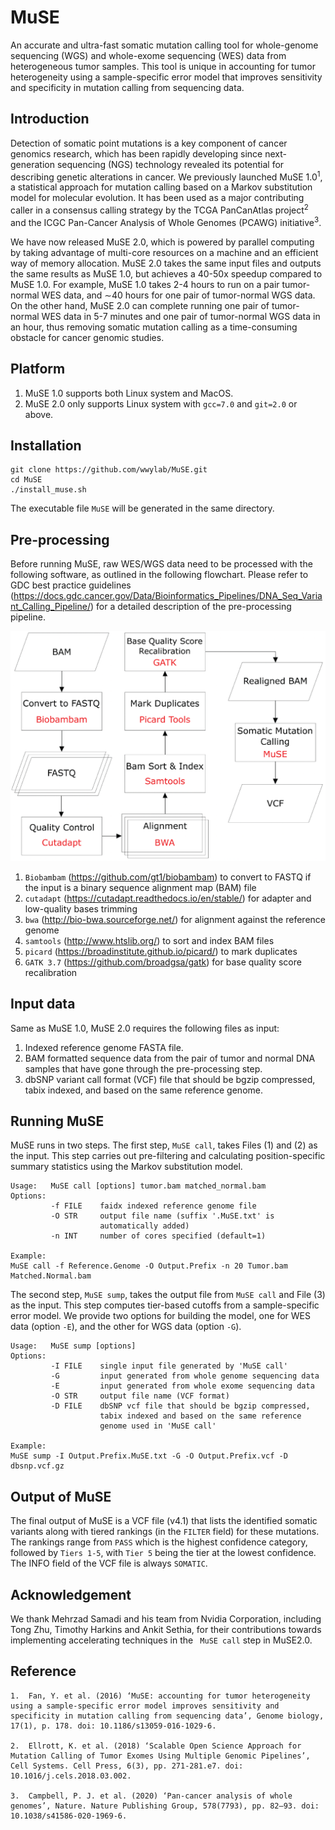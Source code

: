 # MuSE

An accurate and ultra-fast somatic mutation calling tool for whole-genome sequencing (WGS) and whole-exome sequencing (WES) data from heterogeneous tumor samples. This tool is unique in accounting for tumor heterogeneity using a sample-specific error model that improves sensitivity and specificity in mutation calling from sequencing data.

## Introduction

Detection of somatic point mutations is a key component of cancer genomics research, which has been rapidly developing since next-generation sequencing (NGS) technology revealed its potential for describing genetic alterations in cancer. We previously launched MuSE 1.0<sup>1</sup>, a statistical approach for mutation calling based on a Markov substitution model for molecular evolution. It has been used as a major contributing caller in a consensus calling strategy by the TCGA PanCanAtlas project<sup>2</sup> and the ICGC Pan-Cancer Analysis of Whole Genomes (PCAWG) initiative<sup>3</sup>.

We have now released MuSE 2.0, which is powered by parallel computing by taking advantage of multi-core resources on a machine and an efficient way of memory allocation. MuSE 2.0 takes the same input files and outputs the same results as MuSE 1.0, but achieves a 40-50x speedup compared to MuSE 1.0. For example, MuSE 1.0 takes 2-4 hours to run on a pair tumor-normal WES data, and ∼40 hours for one pair of tumor-normal WGS data. On the other hand, MuSE 2.0 can complete running one pair of tumor-normal WES data in 5-7 minutes and one pair of tumor-normal WGS data in an hour, thus removing somatic mutation calling as a time-consuming obstacle for cancer genomic studies.

## Platform
1.	MuSE 1.0 supports both Linux system and MacOS.
2.	MuSE 2.0 only supports Linux system with `gcc=7.0` and `git=2.0` or above.

## Installation
```
git clone https://github.com/wwylab/MuSE.git
cd MuSE
./install_muse.sh
```
The executable file `MuSE` will be generated in the same directory.
## Pre-processing
Before running MuSE, raw WES/WGS data need to be processed with the following software, as outlined in the following flowchart. Please refer to GDC best practice guidelines (https://docs.gdc.cancer.gov/Data/Bioinformatics_Pipelines/DNA_Seq_Variant_Calling_Pipeline/) for a detailed description of the pre-processing pipeline.

<img src="etc/preprocessing_flowchart.png" alt="preprocessing_flowchart" width="600"/>

1. `Biobambam` (https://github.com/gt1/biobambam) to convert to FASTQ if the input is a binary sequence alignment map (BAM) file
2. `cutadapt` (https://cutadapt.readthedocs.io/en/stable/) for adapter and low-quality bases trimming
3. `bwa` (http://bio-bwa.sourceforge.net/) for alignment against the reference genome
4. `samtools` (http://www.htslib.org/) to sort and index BAM files
5. `picard` (https://broadinstitute.github.io/picard/) to mark duplicates
6. `GATK 3.7` (https://github.com/broadgsa/gatk) for base quality score recalibration

## Input data
Same as MuSE 1.0, MuSE 2.0 requires the following files as input:

1. Indexed reference genome FASTA file.
2. BAM formatted sequence data from the pair of tumor and normal DNA samples that have gone through the pre-processing step.
3. dbSNP variant call format (VCF) file that should be bgzip compressed, tabix indexed, and based on the same reference genome.

## Running MuSE
MuSE runs in two steps. The first step, `MuSE call`, takes Files (1) and (2) as the input. This step carries out pre-filtering and calculating position-specific summary statistics using the Markov substitution model.

```
Usage:   MuSE call [options] tumor.bam matched_normal.bam
Options:
         -f FILE    faidx indexed reference genome file
         -O STR     output file name (suffix '.MuSE.txt' is
                    automatically added)
         -n INT     number of cores specified (default=1)

Example: 
MuSE call -f Reference.Genome -O Output.Prefix -n 20 Tumor.bam Matched.Normal.bam
```

The second step, `MuSE sump`, takes the output file from `MuSE call` and File (3) as the input. This step computes tier-based cutoffs from a sample-specific error model. We provide two options for building the model, one for WES data (option `-E`), and the other for WGS data (option `-G`).

```
Usage:   MuSE sump [options]
Options:
         -I FILE    single input file generated by 'MuSE call'
         -G         input generated from whole genome sequencing data
         -E         input generated from whole exome sequencing data
         -O STR     output file name (VCF format)
         -D FILE    dbSNP vcf file that should be bgzip compressed,
                    tabix indexed and based on the same reference
                    genome used in 'MuSE call'

Example:
MuSE sump -I Output.Prefix.MuSE.txt -G -O Output.Prefix.vcf -D dbsnp.vcf.gz
```

## Output of MuSE
The final output of MuSE is a VCF file (v4.1) that lists the identified somatic variants along with tiered rankings (in the `FILTER` field) for these mutations. The rankings range from `PASS` which is the highest confidence category, followed by `Tiers 1-5`, with `Tier 5` being the tier at the lowest confidence. The INFO field of the VCF file is always `SOMATIC`.

## Acknowledgement
We thank Mehrzad Samadi and his team from Nvidia Corporation, including Tong Zhu, Timothy Harkins and Ankit Sethia, for their contributions towards implementing accelerating techniques in the ` MuSE call` step in MuSE2.0.

## Reference
```
1.  Fan, Y. et al. (2016) ‘MuSE: accounting for tumor heterogeneity using a sample-specific error model improves sensitivity and specificity in mutation calling from sequencing data’, Genome biology, 17(1), p. 178. doi: 10.1186/s13059-016-1029-6.

2.  Ellrott, K. et al. (2018) ‘Scalable Open Science Approach for Mutation Calling of Tumor Exomes Using Multiple Genomic Pipelines’, Cell Systems. Cell Press, 6(3), pp. 271-281.e7. doi: 10.1016/j.cels.2018.03.002.

3.  Campbell, P. J. et al. (2020) ‘Pan-cancer analysis of whole genomes’, Nature. Nature Publishing Group, 578(7793), pp. 82–93. doi: 10.1038/s41586-020-1969-6.
```

